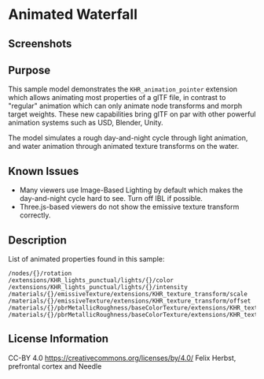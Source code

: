 # Animated Waterfall

## Screenshots

## Purpose

This sample model demonstrates the `KHR_animation_pointer` extension which allows animating most properties of a glTF file, in contrast to "regular" animation which can only animate node transforms and morph target weights. These new capabilities bring glTF on par with other powerful animation systems such as USD, Blender, Unity.  

The model simulates a rough day-and-night cycle through light animation, and water animation through animated texture transforms on the water. 

## Known Issues

- Many viewers use Image-Based Lighting by default which makes the day-and-night cycle hard to see. Turn off IBL if possible.  
- Three.js-based viewers do not show the emissive texture transform correctly.  

## Description

List of animated properties found in this sample:  
```
/nodes/{}/rotation
/extensions/KHR_lights_punctual/lights/{}/color
/extensions/KHR_lights_punctual/lights/{}/intensity
/materials/{}/emissiveTexture/extensions/KHR_texture_transform/scale
/materials/{}/emissiveTexture/extensions/KHR_texture_transform/offset
/materials/{}/pbrMetallicRoughness/baseColorTexture/extensions/KHR_texture_transform/scale
/materials/{}/pbrMetallicRoughness/baseColorTexture/extensions/KHR_texture_transform/offset
```

## License Information

CC-BY 4.0 https://creativecommons.org/licenses/by/4.0/ Felix Herbst, prefrontal cortex and Needle